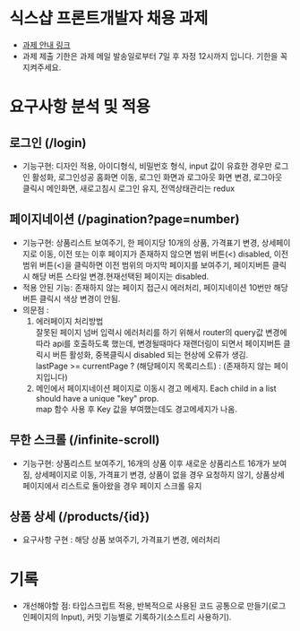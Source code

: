 # 식스샵 프론트개발자 채용 과제

- [과제 안내 링크](https://www.notion.so/sixshop/af7f8a9586b648e6ba92a8c24ff0ef66)
- 과제 제출 기한은 과제 메일 발송일로부터 7일 후 자정 12시까지 입니다. 기한을 꼭 지켜주세요.

# 요구사항 분석 및 적용

## 로그인 (/login)

- 기능구현: 디자인 적용, 아이디형식, 비밀번호 형식, input 값이 유효한 경우만 로그인 활성화, 로그인성공 홈화면 이동, 로그인 화면과 로그아웃 화면 변경, 로그아웃 클릭시 메인화면, 새로고침시 로그인 유지, 전역상태관리는 redux

## 페이지네이션 (/pagination?page=number)

- 기능구현: 상품리스트 보여주기, 한 페이지당 10개의 상품, 가격표기 변경, 상세페이지로 이동, 이전 또는 이후 페이지가 존재하지 않으면 범위 버튼(<) disabled, 이전 범위 버튼(<)을 클릭하면 이전 범위의 마지막 페이지를 보여주기, 페이지버튼 클릭시 해당 버튼 스타일 변경.현재선택된 페이지는 disabled.
- 적용 안된 기능: 존재하지 않는 페이지 접근시 에러처리, 페이지네이션 10번만 해당 버튼 클릭시 색상 변경이 안됨.
- 의문점 :
  1. 에러페이지 처리방법<br>
     잘못된 페이지 넘버 입력시 에러처리를 하기 위해서 router의 query값 변경에 따라 api를 호출하도록 했는데, 변경될때마다 재랜더링이 되면서 페이지버튼 클릭시 버튼 활성화, 중복클릭시 disabled 되는 현상에 오류가 생김.<br>
     lastPage >= currentPage ? (해당페이지 목록리스트) : (존재하지 않는 페이지입니다)<br>
  2. 메인에서 페이지네이션 페이지로 이동시 경고 메세지. Each child in a list should have a unique "key" prop. <br>
     map 함수 사용 후 Key 값을 부여했는데도 경고메세지가 나옴.

## 무한 스크롤 (/infinite-scroll)

- 기능구현: 상품리스트 보여주기, 16개의 상품 이후 새로운 상품리스트 16개가 보여짐, 상세페이지로 이동, 가격표기 변경, 상품이 없을 경우 요청하지 않기, 상품상세페이지에서 리스트로 돌아왔을 경우 페이지 스크롤 유지

## 상품 상세 (/products/{id})

- 요구사항 구현 : 해당 상품 보여주기, 가격표기 변경, 에러처리

# 기록

- 개선해야할 점: 타입스크립트 적용, 반복적으로 사용된 코드 공통으로 만들기(로그인페이지의 Input), 커밋 기능별로 기록하기(소스트리 사용하기).
